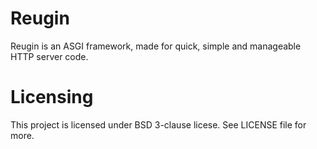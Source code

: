# Reugin
Reugin is an ASGI framework, made for quick, simple and manageable HTTP server code.

# Licensing
This project is licensed under BSD 3-clause licese. See LICENSE file for more.